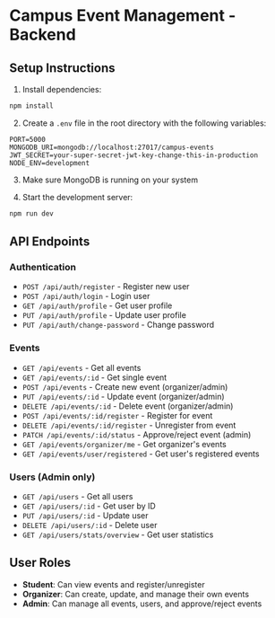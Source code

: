 # Campus Event Management - Backend

## Setup Instructions

1. Install dependencies:
```bash
npm install
```

2. Create a `.env` file in the root directory with the following variables:
```
PORT=5000
MONGODB_URI=mongodb://localhost:27017/campus-events
JWT_SECRET=your-super-secret-jwt-key-change-this-in-production
NODE_ENV=development
```

3. Make sure MongoDB is running on your system

4. Start the development server:
```bash
npm run dev
```

## API Endpoints

### Authentication
- `POST /api/auth/register` - Register new user
- `POST /api/auth/login` - Login user
- `GET /api/auth/profile` - Get user profile
- `PUT /api/auth/profile` - Update user profile
- `PUT /api/auth/change-password` - Change password

### Events
- `GET /api/events` - Get all events
- `GET /api/events/:id` - Get single event
- `POST /api/events` - Create new event (organizer/admin)
- `PUT /api/events/:id` - Update event (organizer/admin)
- `DELETE /api/events/:id` - Delete event (organizer/admin)
- `POST /api/events/:id/register` - Register for event
- `DELETE /api/events/:id/register` - Unregister from event
- `PATCH /api/events/:id/status` - Approve/reject event (admin)
- `GET /api/events/organizer/me` - Get organizer's events
- `GET /api/events/user/registered` - Get user's registered events

### Users (Admin only)
- `GET /api/users` - Get all users
- `GET /api/users/:id` - Get user by ID
- `PUT /api/users/:id` - Update user
- `DELETE /api/users/:id` - Delete user
- `GET /api/users/stats/overview` - Get user statistics

## User Roles
- **Student**: Can view events and register/unregister
- **Organizer**: Can create, update, and manage their own events
- **Admin**: Can manage all events, users, and approve/reject events 